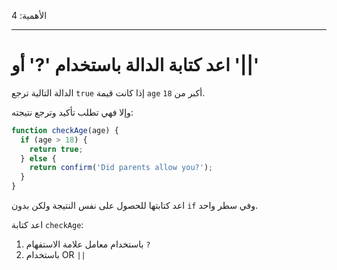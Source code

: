 الأهمية: 4

---

# اعد كتابة الدالة باستخدام '?' أو '||'

الدالة التالية ترجع `true` إذا كانت قيمة `age` أكبر من `18`.

وإلا فهي تطلب تأكيد وترجع نتيجته:

```js
function checkAge(age) {
  if (age > 18) {
    return true;
  } else {
    return confirm('Did parents allow you?');
  }
}
```

اعد كتابتها للحصول على نفس النتيجة ولكن بدون `if` وفي سطر واحد.

اعد كتابة `checkAge`:

1. باستخدام معامل علامة الاستفهام `?`
2. باستخدام OR `||`
